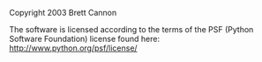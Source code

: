 Copyright 2003 Brett Cannon

The software is licensed according to the terms of the PSF (Python Software Foundation) license found here: http://www.python.org/psf/license/